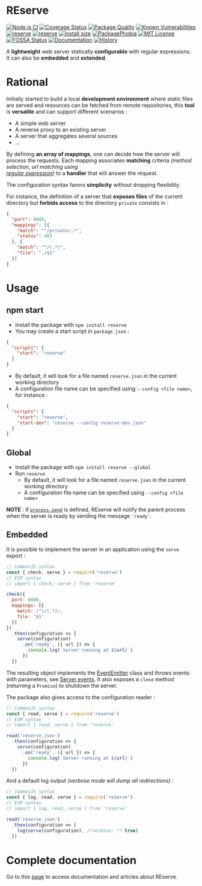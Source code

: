 # **RE**serve

[![Node.js CI](https://github.com/ArnaudBuchholz/reserve/actions/workflows/node.js.yml/badge.svg)](https://github.com/ArnaudBuchholz/reserve/actions/workflows/node.js.yml)
[![Coverage Status](https://coveralls.io/repos/github/ArnaudBuchholz/reserve/badge.svg?branch=master)](https://coveralls.io/github/ArnaudBuchholz/reserve?branch=master)
[![Package Quality](https://npm.packagequality.com/shield/reserve.svg)](https://packagequality.com/#?package=reserve)
[![Known Vulnerabilities](https://snyk.io/test/github/ArnaudBuchholz/reserve/badge.svg?targetFile=package.json)](https://snyk.io/test/github/ArnaudBuchholz/reserve?targetFile=package.json)
[![reserve](https://badge.fury.io/js/reserve.svg)](https://www.npmjs.org/package/reserve)
[![reserve](http://img.shields.io/npm/dm/reserve.svg)](https://www.npmjs.org/package/reserve)
[![install size](https://packagephobia.now.sh/badge?p=reserve)](https://packagephobia.now.sh/result?p=reserve)
[![PackagePhobia](https://img.shields.io/badge/%F0%9F%93%A6package-phobia-lightgrey)](https://packagephobia.com/result?p=reserve)
[![MIT License](https://img.shields.io/badge/License-MIT-yellow.svg)](https://opensource.org/licenses/MIT)
[![FOSSA Status](https://app.fossa.com/api/projects/git%2Bgithub.com%2FArnaudBuchholz%2Freserve.svg?type=shield)](https://app.fossa.com/projects/git%2Bgithub.com%2FArnaudBuchholz%2Freserve?ref=badge_shield)
[![Documentation](https://img.shields.io/badge/-documentation-blueviolet)](https://arnaudbuchholz.github.io/reserve/)
[![History](https://img.shields.io/badge/-history-blueviolet)](https://arnaudbuchholz.github.io/reserve/history.html)

A **lightweight** web server statically **configurable** with regular expressions.
It can also be **embedded** and **extended**.

# Rational

Initially started to build a local **development environment** where static files are served and resources can be fetched from remote repositories, this **tool** is **versatile** and can support different scenarios :
- A simple web server
- A reverse proxy to an existing server
- A server that aggregates several sources
- ...

By defining **an array of mappings**, one can decide how the server will process the requests. Each mapping associates **matching** criteria *(method selection, url matching using  
[regular expression](https://developer.mozilla.org/en-US/docs/Web/JavaScript/Reference/Global_Objects/RegExp))* to a **handler** that will answer the request.

The configuration syntax favors **simplicity** without dropping flexibility.

For instance, the definition of a server that **exposes files** of the current directory but **forbids access** to the directory `private` consists in :

```json
{
  "port": 8080,
  "mappings": [{
    "match": "^/private/.*",
    "status": 403
  }, {
    "match": "^/(.*)",
    "file": "./$1"
  }]
}
```

# Usage

## npm start

* Install the package with `npm install reserve`
* You may create a start script in `package.json` :

```json
{
  "scripts": {
    "start": "reserve"
  }
}
```

* By default, it will look for a file named `reserve.json` in the current working directory
* A configuration file name can be specified using `--config <file name>`, for instance :

```json
{
  "scripts": {
    "start": "reserve",
    "start-dev": "reserve --config reserve-dev.json"
  }
}
```

## Global

* Install the package with `npm install reserve --global`
* Run `reserve`
  * By default, it will look for a file named `reserve.json` in the current working directory
  * A configuration file name can be specified using `--config <file name>`

**NOTE** : if [`process.send`](https://nodejs.org/api/process.html#process_process_send_message_sendhandle_options_callback) is defined, REserve will notify the parent process when the server is ready by sending the message `'ready'`.

## Embedded

It is possible to implement the server in an application using the `serve` export :

```javascript
// CommonJS syntax
const { check, serve } = require('reserve')
// ESM syntax
// import { check, serve } from 'reserve'

check({
  port: 8080,
  mappings: [{
    match: /^\/(.*)/,
    file: '$1'
  }]
})
  .then(configuration => {
    serve(configuration)
      .on('ready', ({ url }) => {
        console.log(`Server running at ${url}`)
      })
  })
```

The resulting object implements the [EventEmitter](https://nodejs.org/api/events.html) class and throws events with parameters, see [Server events](doc/events.md).
It also exposes a `close` method (returning a `Promise`) to shutdown the server.

The package also gives access to the configuration reader :

```javascript
// CommonJS syntax
const { read, serve } = require('reserve')
// ESM syntax
// import { read, serve } from 'reserve'

read('reserve.json')
  .then(configuration => {
    serve(configuration)
      .on('ready', ({ url }) => {
        console.log(`Server running at ${url}`)
      })
  })
```

And a default log output *(verbose mode will dump all redirections)* :

```javascript
// CommonJS syntax
const { log, read, serve } = require('reserve')
// ESM syntax
// import { log, read, serve } from 'reserve'

read('reserve.json')
  .then(configuration => {
    log(serve(configuration), /*verbose: */ true)
  })
```

# Complete documentation

Go to this [page](https://github.com/ArnaudBuchholz/reserve/tree/master/doc/README.md) to access documentation and articles about REserve.

